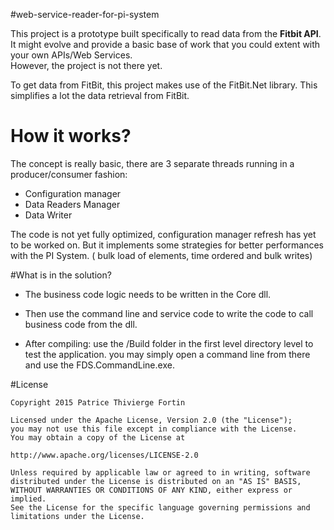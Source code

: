 #web-service-reader-for-pi-system

This project is a prototype built specifically to read data from the **Fitbit API**.
It might evolve and provide a basic base of work that you could extent with your own APIs/Web Services.  
However, the project is not there yet.  

To get data from FitBit, this project makes use of the FitBit.Net library.  This simplifies a lot the data retrieval from FitBit.

# How it works?

The concept is really basic, there are 3 separate threads running in a producer/consumer fashion:
+ Configuration manager
+ Data Readers Manager
+ Data Writer

The code is not yet fully optimized, configuration manager refresh has yet to be worked on.
But it implements some strategies for better performances with the PI System. ( bulk load of elements, time ordered and bulk writes)


#What is in the solution? 

+ The business code logic needs to be written in the Core dll.

+ Then use the command line and service code to write the code to call business code from the dll.

+ After compiling:  use the /Build folder in the first level directory level to test the application. you may simply open a command line from there and use the FDS.CommandLine.exe.


#License
 
    Copyright 2015 Patrice Thivierge Fortin
 
    Licensed under the Apache License, Version 2.0 (the "License");
    you may not use this file except in compliance with the License.
    You may obtain a copy of the License at
 
    http://www.apache.org/licenses/LICENSE-2.0
 
    Unless required by applicable law or agreed to in writing, software
    distributed under the License is distributed on an "AS IS" BASIS,
    WITHOUT WARRANTIES OR CONDITIONS OF ANY KIND, either express or implied.
    See the License for the specific language governing permissions and
    limitations under the License.

